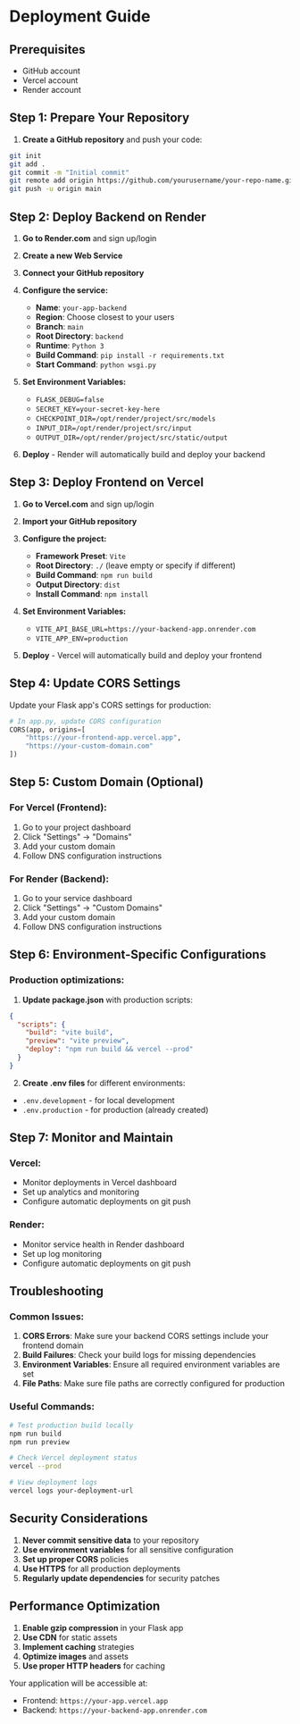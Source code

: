 # Deployment Guide

## Prerequisites
- GitHub account
- Vercel account
- Render account

## Step 1: Prepare Your Repository

1. **Create a GitHub repository** and push your code:
```bash
git init
git add .
git commit -m "Initial commit"
git remote add origin https://github.com/yourusername/your-repo-name.git
git push -u origin main
```

## Step 2: Deploy Backend on Render

1. **Go to Render.com** and sign up/login
2. **Create a new Web Service**
3. **Connect your GitHub repository**
4. **Configure the service:**
   - **Name**: `your-app-backend`
   - **Region**: Choose closest to your users
   - **Branch**: `main`
   - **Root Directory**: `backend`
   - **Runtime**: `Python 3`
   - **Build Command**: `pip install -r requirements.txt`
   - **Start Command**: `python wsgi.py`

5. **Set Environment Variables:**
   - `FLASK_DEBUG=false`
   - `SECRET_KEY=your-secret-key-here`
   - `CHECKPOINT_DIR=/opt/render/project/src/models`
   - `INPUT_DIR=/opt/render/project/src/input`
   - `OUTPUT_DIR=/opt/render/project/src/static/output`

6. **Deploy** - Render will automatically build and deploy your backend

## Step 3: Deploy Frontend on Vercel

1. **Go to Vercel.com** and sign up/login
2. **Import your GitHub repository**
3. **Configure the project:**
   - **Framework Preset**: `Vite`
   - **Root Directory**: `./` (leave empty or specify if different)
   - **Build Command**: `npm run build`
   - **Output Directory**: `dist`
   - **Install Command**: `npm install`

4. **Set Environment Variables:**
   - `VITE_API_BASE_URL=https://your-backend-app.onrender.com`
   - `VITE_APP_ENV=production`

5. **Deploy** - Vercel will automatically build and deploy your frontend

## Step 4: Update CORS Settings

Update your Flask app's CORS settings for production:

```python
# In app.py, update CORS configuration
CORS(app, origins=[
    "https://your-frontend-app.vercel.app",
    "https://your-custom-domain.com"
])
```

## Step 5: Custom Domain (Optional)

### For Vercel (Frontend):
1. Go to your project dashboard
2. Click "Settings" → "Domains"
3. Add your custom domain
4. Follow DNS configuration instructions

### For Render (Backend):
1. Go to your service dashboard
2. Click "Settings" → "Custom Domains"
3. Add your custom domain
4. Follow DNS configuration instructions

## Step 6: Environment-Specific Configurations

### Production optimizations:

1. **Update package.json** with production scripts:
```json
{
  "scripts": {
    "build": "vite build",
    "preview": "vite preview",
    "deploy": "npm run build && vercel --prod"
  }
}
```

2. **Create .env files** for different environments:
- `.env.development` - for local development
- `.env.production` - for production (already created)

## Step 7: Monitor and Maintain

### Vercel:
- Monitor deployments in Vercel dashboard
- Set up analytics and monitoring
- Configure automatic deployments on git push

### Render:
- Monitor service health in Render dashboard
- Set up log monitoring
- Configure automatic deployments on git push

## Troubleshooting

### Common Issues:

1. **CORS Errors**: Make sure your backend CORS settings include your frontend domain
2. **Build Failures**: Check your build logs for missing dependencies
3. **Environment Variables**: Ensure all required environment variables are set
4. **File Paths**: Make sure file paths are correctly configured for production

### Useful Commands:

```bash
# Test production build locally
npm run build
npm run preview

# Check Vercel deployment status
vercel --prod

# View deployment logs
vercel logs your-deployment-url
```

## Security Considerations

1. **Never commit sensitive data** to your repository
2. **Use environment variables** for all sensitive configuration
3. **Set up proper CORS** policies
4. **Use HTTPS** for all production deployments
5. **Regularly update dependencies** for security patches

## Performance Optimization

1. **Enable gzip compression** in your Flask app
2. **Use CDN** for static assets
3. **Implement caching** strategies
4. **Optimize images** and assets
5. **Use proper HTTP headers** for caching

Your application will be accessible at:
- Frontend: `https://your-app.vercel.app`
- Backend: `https://your-backend-app.onrender.com`
